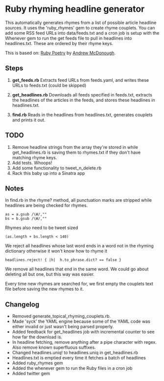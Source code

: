 # Ruby rhyming headline generator

This automatically generates rhymes from a list of possible article headline sources. It uses the 'ruby_rhymes' gem to create rhyme couplets. You can add some RSS feed URLs into data/feeds.txt and a cron job is setup with the Whenever gem to run the get feeds file to pull in headlines into headlines.txt. These are ordered by their rhyme keys.

This is based on:
[Ruby Poetry](http://blog.andrewmcdonough.com/blog/2012/02/23/ruby-poetry/) by [Andrew McDonough](https://twitter.com/#!/andrewmcdonough).

## Steps

1. **get_feeds.rb**
	Extracts feed URLs from feeds.yaml, and writes these URLs to feeds.txt (could be skipped)

2. **get_headlines.rb**
	Downloads all feeds specified in feeds.txt, extracts the headlines of the articles in the feeds, and stores these headlines in headlines.txt.

3. **find.rb**
	Reads in the headlines from headlines.txt, generates couplets and prints it out.

## TODO

1.  Remove headline strings from the array they're stored in while get_headlines.rb is saving them to rhymes.txt if they don't have matching rhyme keys.
2.  Add tests. Whoops!
3.  Add some functionality to tweet_n_delete.rb
4.  Rack this baby up into a Sinatra app

## Notes

In find.rb in the rhyme? method, all punctuation marks are stripped while headlines are being checked for rhymes.

    as = a.gsub /\W/,""
    bs = b.gsub /\W/,""

Rhymes also need to be tweet sized

    (as.length + bs.length < 140)

We reject all headlines whose last word ends in a word not in the rhyming dictionary otherwise it won't know how to rhyme it

    headlines.reject! { |h|  h.to_phrase.dict? == false }

We remove all headlines that end in the same word. We could go about deleting all but one, but this way was easier.

Every time new rhymes are searched for, we first empty the couplets text file before saving the new rhymes to it.

## Changelog

- Removed generate_topical_rhyming_couplets.rb.
- Made 'syck' the YAML engine because some of the YAML code was either invalid or just wasn't being parsed properly.
- Added feedback for get_headlines job with incremental counter to see how far the download is.
- In headline fetching, remove anything after a pipe character with regex. Also remove known superfluous suffixes.
- Changed headlines.uniq! to headlines.uniq in get_headlines.rb
- Headlines.txt is emptied every time it fetches a batch of headlines
- Added ruby_rhymes gem
- Added the whenever gem to run the Ruby files in a cron job
- Added twitter gem